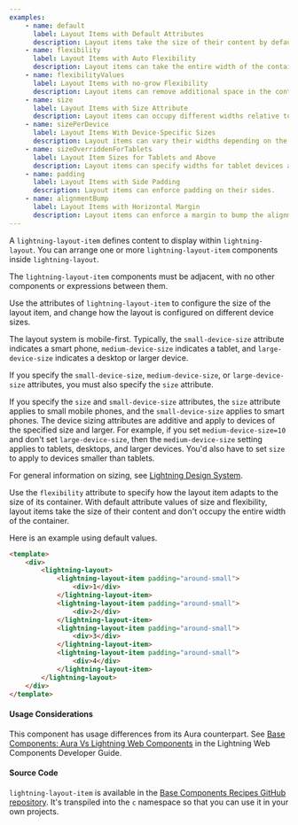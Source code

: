 ```yaml
---
examples:
    - name: default
      label: Layout Items with Default Attributes
      description: Layout items take the size of their content by default.
    - name: flexibility
      label: Layout Items with Auto Flexibility
      description: Layout items can take the entire width of the container.
    - name: flexibilityValues
      label: Layout Items with no-grow Flexibility
      description: Layout items can remove additional space in the container beyond the content width.
    - name: size
      label: Layout Items with Size Attribute
      description: Layout items can occupy different widths relative to the viewport.
    - name: sizePerDevice
      label: Layout Items With Device-Specific Sizes
      description: Layout items can vary their widths depending on the device.
    - name: sizeOverriddenForTablets
      label: Layout Item Sizes for Tablets and Above
      description: Layout items can specify widths for tablet devices and larger.
    - name: padding
      label: Layout Items with Side Padding
      description: Layout items can enforce padding on their sides.
    - name: alignmentBump
      label: Layout Items with Horizontal Margin
      description: Layout items can enforce a margin to bump the alignment of adjacent layout items.
---
```


A `lightning-layout-item` defines content to display within `lightning-layout`. You
can arrange one or more `lightning-layout-item` components inside `lightning-layout`.

The `lightning-layout-item` components must be adjacent, with no other components or expressions between them.

Use the attributes
of `lightning-layout-item` to configure the size of the layout item,
and change how the layout is configured on different device sizes.

The layout system is mobile-first. Typically, the `small-device-size` attribute indicates a smart phone,
`medium-device-size` indicates a tablet, and `large-device-size` indicates a desktop or larger device.

If you specify the `small-device-size`, `medium-device-size`, or `large-device-size` attributes, you must also
specify the `size` attribute.

If you specify the `size` and `small-device-size`
attributes, the `size` attribute applies to small mobile
phones, and the `small-device-size` applies to smart phones. The device sizing
attributes are additive and apply to devices of the specified size and larger. For
example, if you set `medium-device-size=10` and don't set `large-device-size`, then
the `medium-device-size` setting applies to tablets, desktops, and larger
devices. You'd also have to set `size` to apply to devices smaller than tablets.

For general information on sizing, see [Lightning Design System](https://www.lightningdesignsystem.com/utilities/sizing/#overview).

Use the `flexibility` attribute to specify how the layout item adapts to the size of its container.
With default attribute values of size and flexibility, layout items take the size of their content and don't
occupy the entire width of the container.

Here is an example using default values.

```html
<template>
    <div>
        <lightning-layout>
            <lightning-layout-item padding="around-small">
                <div>1</div>
            </lightning-layout-item>
            <lightning-layout-item padding="around-small">
                <div>2</div>
            </lightning-layout-item>
            <lightning-layout-item padding="around-small">
                <div>3</div>
            </lightning-layout-item>
            <lightning-layout-item padding="around-small">
                <div>4</div>
            </lightning-layout-item>
        </lightning-layout>
    </div>
</template>
```

#### Usage Considerations

This component has usage differences from its Aura counterpart. See [Base Components: Aura Vs Lightning Web Components](https://developer.salesforce.com/docs/platform/lwc/guide/migrate-map-aura-lwc-components) in the Lightning Web Components Developer Guide.

#### Source Code

`lightning-layout-item` is available in the [Base Components Recipes GitHub repository](https://github.com/salesforce/base-components-recipes#documentation). It's transpiled into the `c` namespace so that you can use it in your own projects.
